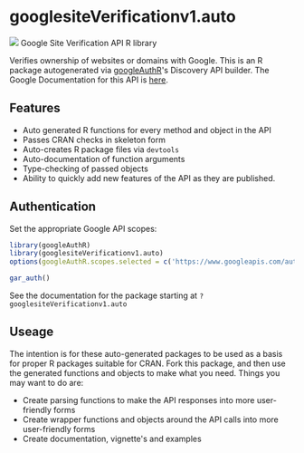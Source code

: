 # googlesiteVerificationv1.auto
![](https://www.gstatic.com/images/branding/product/1x/googleg_32dp.png)
Google Site Verification API R library

Verifies ownership of websites or domains with Google.
This is an R package autogenerated via [googleAuthR](http://code.markedmondson.me/googleAuthR)'s Discovery API builder. 
The Google Documentation for this API is [here](https://developers.google.com/site-verification/).

## Features 
 * Auto generated R functions for every method and object in the API
 * Passes CRAN checks in skeleton form
 * Auto-creates R package files via `devtools`
 * Auto-documentation of function arguments
 * Type-checking of passed objects
 * Ability to quickly add new features of the API as they are published.

## Authentication
Set the appropriate Google API scopes:

```r
library(googleAuthR)
library(googlesiteVerificationv1.auto)
options(googleAuthR.scopes.selected = c('https://www.googleapis.com/auth/siteverification', 'https://www.googleapis.com/auth/siteverification.verify_only'))

gar_auth()
```
 See the documentation for the package starting at `?googlesiteVerificationv1.auto`
## Useage
The intention is for these auto-generated packages to be used as a basis for proper R packages suitable for CRAN.
Fork this package, and then use the generated functions and objects to make what you need.
Things you may want to do are:
* Create parsing functions to make the API responses into more user-friendly forms
* Create wrapper functions and objects around the API calls into more user-friendly forms
* Create documentation, vignette's and examples

